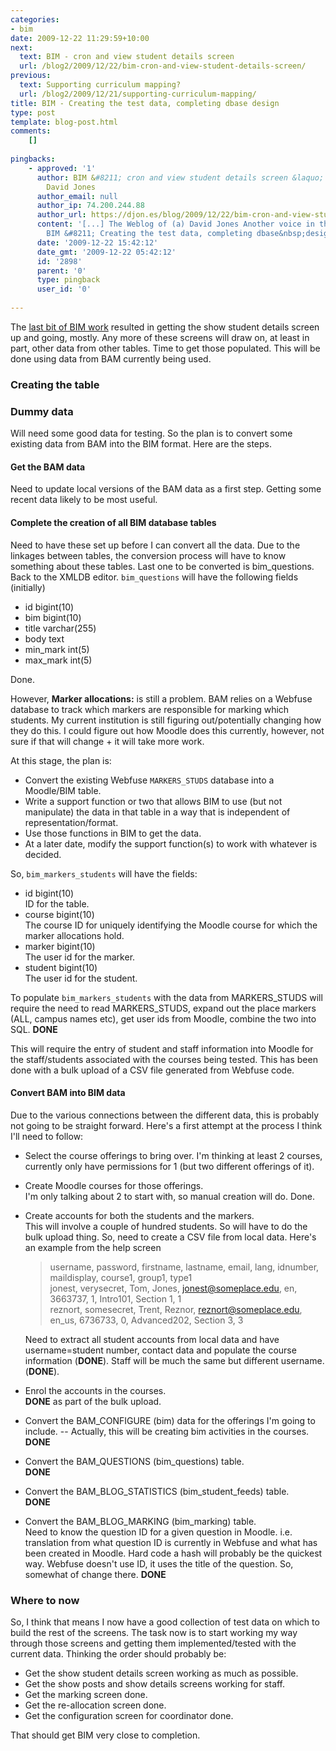 ```yaml
---
categories:
- bim
date: 2009-12-22 11:29:59+10:00
next:
  text: BIM - cron and view student details screen
  url: /blog2/2009/12/22/bim-cron-and-view-student-details-screen/
previous:
  text: Supporting curriculum mapping?
  url: /blog2/2009/12/21/supporting-curriculum-mapping/
title: BIM - Creating the test data, completing dbase design
type: post
template: blog-post.html
comments:
    []
    
pingbacks:
    - approved: '1'
      author: BIM &#8211; cron and view student details screen &laquo; The Weblog of (a)
        David Jones
      author_email: null
      author_ip: 74.200.244.88
      author_url: https://djon.es/blog/2009/12/22/bim-cron-and-view-student-details-screen/
      content: '[...] The Weblog of (a) David Jones Another voice in the blogosphere    &laquo;
        BIM &#8211; Creating the test data, completing dbase&nbsp;design [...]'
      date: '2009-12-22 15:42:12'
      date_gmt: '2009-12-22 05:42:12'
      id: '2898'
      parent: '0'
      type: pingback
      user_id: '0'
    
---
```

The [last bit of BIM work](/blog2/2009/12/20/bim-savingmanipulating-rss-files/) resulted in getting the show student details screen up and going, mostly. Any more of these screens will draw on, at least in part, other data from other tables. Time to get those populated. This will be done using data from BAM currently being used.

### Creating the table

### Dummy data

Will need some good data for testing. So the plan is to convert some existing data from BAM into the BIM format. Here are the steps.

#### Get the BAM data

Need to update local versions of the BAM data as a first step. Getting some recent data likely to be most useful.

#### Complete the creation of all BIM database tables

Need to have these set up before I can convert all the data. Due to the linkages between tables, the conversion process will have to know something about these tables. Last one to be converted is bim\_questions. Back to the XMLDB editor. `bim_questions` will have the following fields (initially)

- id bigint(10)
- bim bigint(10)
- title varchar(255)
- body text
- min\_mark int(5)
- max\_mark int(5)

Done.

However, **Marker allocations:** is still a problem. BAM relies on a Webfuse database to track which markers are responsible for marking which students. My current institution is still figuring out/potentially changing how they do this. I could figure out how Moodle does this currently, however, not sure if that will change + it will take more work.

At this stage, the plan is:

- Convert the existing Webfuse `MARKERS_STUDS` database into a Moodle/BIM table.
- Write a support function or two that allows BIM to use (but not manipulate) the data in that table in a way that is independent of representation/format.
- Use those functions in BIM to get the data.
- At a later date, modify the support function(s) to work with whatever is decided.

So, `bim_markers_students` will have the fields:

- id bigint(10)  
    ID for the table.
- course bigint(10)  
    The course ID for uniquely identifying the Moodle course for which the marker allocations hold.
- marker bigint(10)  
    The user id for the marker.
- student bigint(10)  
    The user id for the student.

To populate `bim_markers_students` with the data from MARKERS\_STUDS will require the need to read MARKERS\_STUDS, expand out the place markers (ALL, campus names etc), get user ids from Moodle, combine the two into SQL. **DONE**

This will require the entry of student and staff information into Moodle for the staff/students associated with the courses being tested. This has been done with a bulk upload of a CSV file generated from Webfuse code.

#### Convert BAM into BIM data

Due to the various connections between the different data, this is probably not going to be straight forward. Here's a first attempt at the process I think I'll need to follow:

- Select the course offerings to bring over. I'm thinking at least 2 courses, currently only have permissions for 1 (but two different offerings of it).
- Create Moodle courses for those offerings.  
    I'm only talking about 2 to start with, so manual creation will do. Done.
- Create accounts for both the students and the markers.  
    This will involve a couple of hundred students. So will have to do the bulk upload thing. So, need to create a CSV file from local data. Here's an example from the help screen
    
    > username, password, firstname, lastname, email, lang, idnumber, maildisplay, course1, group1, type1  
    > jonest, verysecret, Tom, Jones, jonest@someplace.edu, en, 3663737, 1, Intro101, Section 1, 1  
    > reznort, somesecret, Trent, Reznor, reznort@someplace.edu, en\_us, 6736733, 0, Advanced202, Section 3, 3  
    
    Need to extract all student accounts from local data and have username=student number, contact data and populate the course information (**DONE**). Staff will be much the same but different username.(**DONE**).
    
- Enrol the accounts in the courses.  
    **DONE** as part of the bulk upload.
- Convert the BAM\_CONFIGURE (bim) data for the offerings I'm going to include. -- Actually, this will be creating bim activities in the courses.  
    **DONE**
- Convert the BAM\_QUESTIONS (bim\_questions) table.  
    **DONE**
- Convert the BAM\_BLOG\_STATISTICS (bim\_student\_feeds) table.  
    **DONE**
- Convert the BAM\_BLOG\_MARKING (bim\_marking) table.  
    Need to know the question ID for a given question in Moodle. i.e. translation from what question ID is currently in Webfuse and what has been created in Moodle. Hard code a hash will probably be the quickest way. Webfuse doesn't use ID, it uses the title of the question. So, somewhat of change there. **DONE**

### Where to now

So, I think that means I now have a good collection of test data on which to build the rest of the screens. The task now is to start working my way through those screens and getting them implemented/tested with the current data. Thinking the order should probably be:

- Get the show student details screen working as much as possible.
- Get the show posts and show details screens working for staff.
- Get the marking screen done.
- Get the re-allocation screen done.
- Get the configuration screen for coordinator done.

That should get BIM very close to completion.